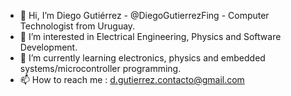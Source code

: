 - 👋 Hi, I’m Diego Gutiérrez - @DiegoGutierrezFing - Computer Technologist from Uruguay. 
- 👀 I’m interested in Electrical Engineering, Physics and Software Development.
- 🌱 I’m currently learning electronics, physics and embedded systems/microcontroller programming.
- 📫 How to reach me : d.gutierrez.contacto@gmail.com

<!---
DiegoGutierrezFing/DiegoGutierrezFing is a ✨ special ✨ repository because its `README.md` (this file) appears on your GitHub profile.
You can click the Preview link to take a look at your changes.
--->
